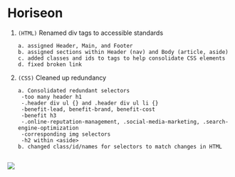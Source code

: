 # Horiseon



1. `(HTML)` Renamed div tags to accessible standards 
   ```
   a. assigned Header, Main, and Footer
   b. assigned sections within Header (nav) and Body (article, aside)
   c. added classes and ids to tags to help consolidate CSS elements
   d. fixed broken link

   ```
2. `(CSS)` Cleaned up redundancy
   ```
   a. Consolidated redundant selectors
    -too many header h1
    -.header div ul {} and .header div ul li {}
    -benefit-lead, benefit-brand, benefit-cost
    -benefit h3
    -.online-reputation-management, .social-media-marketing, .search-engine-optimization
    -corresponding img selectors
    -h2 within <aside>
   b. changed class/id/names for selectors to match changes in HTML


<img src="mock-up.png">
